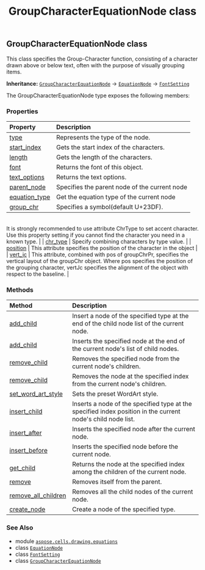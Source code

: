 ﻿---
title: GroupCharacterEquationNode class
second_title: Aspose.Cells for Python via .NET API References
description: 
type: docs
weight: 110
url: /aspose.cells.drawing.equations/groupcharacterequationnode/
is_root: false
---

## GroupCharacterEquationNode class

This class specifies the Group-Character function, consisting of a character drawn above or below text, often with the purpose of visually grouping items.



**Inheritance:** [`GroupCharacterEquationNode`](/cells/python-net/aspose.cells.drawing.equations/groupcharacterequationnode) → 
[`EquationNode`](/cells/python-net/aspose.cells.drawing.equations/equationnode) → 
[`FontSetting`](/cells/python-net/aspose.cells/fontsetting)



The GroupCharacterEquationNode type exposes the following members:

### Properties
| Property | Description |
| :- | :- |
| [type](/cells/python-net/aspose.cells.drawing.equations/groupcharacterequationnode/type) | Represents the type of the node. |
| [start_index](/cells/python-net/aspose.cells.drawing.equations/groupcharacterequationnode/start_index) | Gets the start index of the characters. |
| [length](/cells/python-net/aspose.cells.drawing.equations/groupcharacterequationnode/length) | Gets the length of the characters. |
| [font](/cells/python-net/aspose.cells.drawing.equations/groupcharacterequationnode/font) | Returns the font of this object. |
| [text_options](/cells/python-net/aspose.cells.drawing.equations/groupcharacterequationnode/text_options) | Returns the text options. |
| [parent_node](/cells/python-net/aspose.cells.drawing.equations/groupcharacterequationnode/parent_node) | Specifies the parent node of the current node |
| [equation_type](/cells/python-net/aspose.cells.drawing.equations/groupcharacterequationnode/equation_type) | Get the equation type of the current node |
| [group_chr](/cells/python-net/aspose.cells.drawing.equations/groupcharacterequationnode/group_chr) | Specifies a symbol(default U+23DF).<br/>It is strongly recommended to use attribute ChrType to set accent character.<br/>Use this property setting if you cannot find the character you need in a known type. |
| [chr_type](/cells/python-net/aspose.cells.drawing.equations/groupcharacterequationnode/chr_type) | Specify combining characters by type value. |
| [position](/cells/python-net/aspose.cells.drawing.equations/groupcharacterequationnode/position) | This attribute specifies the position of the character in the object |
| [vert_jc](/cells/python-net/aspose.cells.drawing.equations/groupcharacterequationnode/vert_jc) | This attribute, combined with pos of groupChrPr, specifies the vertical layout of the groupChr object. Where pos specifies the position of the grouping character, vertJc specifies the alignment of the object with respect to the baseline. |


### Methods
| Method | Description |
| :- | :- |
| [add_child](/cells/python-net/aspose.cells.drawing.equations/groupcharacterequationnode/add_child/#aspose.cells.drawing.equations.EquationNodeType) | Insert a node of the specified type at the end of the child node list of the current node. |
| [add_child](/cells/python-net/aspose.cells.drawing.equations/groupcharacterequationnode/add_child/#aspose.cells.drawing.equations.EquationNode) | Inserts the specified node at the end of the current node's list of child nodes. |
| [remove_child](/cells/python-net/aspose.cells.drawing.equations/groupcharacterequationnode/remove_child/#aspose.cells.drawing.equations.EquationNode) | Removes the specified node from the current node's children. |
| [remove_child](/cells/python-net/aspose.cells.drawing.equations/groupcharacterequationnode/remove_child/#int) | Removes the node at the specified index from the current node's children. |
| [set_word_art_style](/cells/python-net/aspose.cells.drawing.equations/groupcharacterequationnode/set_word_art_style/#aspose.cells.drawing.PresetWordArtStyle) | Sets the preset WordArt style. |
| [insert_child](/cells/python-net/aspose.cells.drawing.equations/groupcharacterequationnode/insert_child/#int-aspose.cells.drawing.equations.EquationNodeType) | Inserts a node of the specified type at the specified index position in the current node's child node list. |
| [insert_after](/cells/python-net/aspose.cells.drawing.equations/groupcharacterequationnode/insert_after/#aspose.cells.drawing.equations.EquationNodeType) | Inserts the specified node after the current node. |
| [insert_before](/cells/python-net/aspose.cells.drawing.equations/groupcharacterequationnode/insert_before/#aspose.cells.drawing.equations.EquationNodeType) | Inserts the specified node before the current node. |
| [get_child](/cells/python-net/aspose.cells.drawing.equations/groupcharacterequationnode/get_child/#int) | Returns the node at the specified index among the children of the current node. |
| [remove](/cells/python-net/aspose.cells.drawing.equations/groupcharacterequationnode/remove/#) | Removes itself from the parent. |
| [remove_all_children](/cells/python-net/aspose.cells.drawing.equations/groupcharacterequationnode/remove_all_children/#) | Removes all the child nodes of the current node. |
| [create_node](/cells/python-net/aspose.cells.drawing.equations/groupcharacterequationnode/create_node/#aspose.cells.drawing.equations.EquationNodeType-aspose.cells.Workbook-aspose.cells.drawing.equations.EquationNode) | Create a node of the specified type. |



### See Also
* module [`aspose.cells.drawing.equations`](..)
* class [`EquationNode`](/cells/python-net/aspose.cells.drawing.equations/equationnode)
* class [`FontSetting`](/cells/python-net/aspose.cells/fontsetting)
* class [`GroupCharacterEquationNode`](/cells/python-net/aspose.cells.drawing.equations/groupcharacterequationnode)
